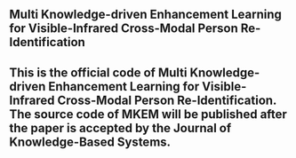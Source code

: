 ## Multi Knowledge-driven Enhancement Learning for Visible-Infrared Cross-Modal Person Re-Identification
## This is the official code of Multi Knowledge-driven Enhancement Learning for Visible-Infrared Cross-Modal Person Re-Identification. The source code of MKEM will be published after the paper is accepted by the Journal of Knowledge-Based Systems.
